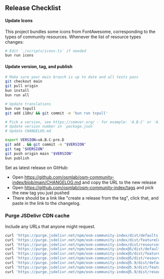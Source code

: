 ## Release Checklist

#### Update Icons
This project bundles some icons from FontAwesome, corresponding to the types of
community resources.  Whenever the list of resource types changes:

```bash
# Edit `./scripts/icons.ts` if needed
bun run icons
```

#### Update version, tag, and publish

```bash
# Make sure your main branch is up to date and all tests pass
git checkout main
git pull origin
bun install
bun run all

# Update translations
bun run txpull
git add i18n/ && git commit -m 'bun run txpull'

# Pick a version, see https://semver.org/ - for example: 'A.B.C' or 'A.B.C-pre.D'
# Update version number in `package.json`
# Update CHANGELOG.md

export VERSION=vA.B.C-pre.D
git add . && git commit -m "$VERSION"
git tag "$VERSION"
git push origin main "$VERSION"
bun publish
```

Set as latest release on GitHub:
- Open https://github.com/osmlab/osm-community-index/blob/main/CHANGELOG.md and copy the URL to the new release
- Open https://github.com/osmlab/osm-community-index/tags and pick the new tag you just pushed
- There should be a link like "create a release from the tag", click that, and paste in the link to the changelog.


### Purge JSDelivr CDN cache
Include any URLs that anyone might request.

```bash
curl 'https://purge.jsdelivr.net/npm/osm-community-index/dist/defaults.min.json'
curl 'https://purge.jsdelivr.net/npm/osm-community-index/dist/featureCollection.min.json'
curl 'https://purge.jsdelivr.net/npm/osm-community-index/dist/resources.min.json'
curl 'https://purge.jsdelivr.net/npm/osm-community-index@5/dist/defaults.min.json'
curl 'https://purge.jsdelivr.net/npm/osm-community-index@5/dist/featureCollection.min.json'
curl 'https://purge.jsdelivr.net/npm/osm-community-index@5/dist/resources.min.json'
curl 'https://purge.jsdelivr.net/npm/osm-community-index@5.9/dist/defaults.min.json'
curl 'https://purge.jsdelivr.net/npm/osm-community-index@5.9/dist/featureCollection.min.json'
curl 'https://purge.jsdelivr.net/npm/osm-community-index@5.9/dist/resources.min.json'
```
